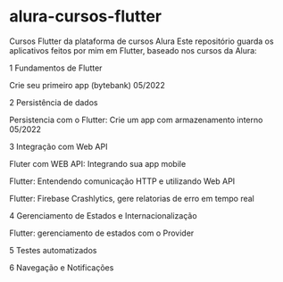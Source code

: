 # alura-cursos-flutter
Cursos Flutter da plataforma de cursos Alura
Este repositório guarda os aplicativos feitos por mim em Flutter, baseado nos cursos da Alura:

1 Fundamentos de Flutter
  
Crie seu primeiro app (bytebank) 05/2022

2 Persistência de dados

Persistencia com o Flutter: Crie um app com armazenamento interno 05/2022

3 Integração com Web API

Fluter com WEB API: Integrando sua app mobile

Flutter: Entendendo comunicação HTTP e utilizando Web API

Flutter: Firebase Crashlytics, gere relatorias de erro em tempo real

4 Gerenciamento de Estados e Internacionalização

Flutter: gerenciamento de estados com o Provider

5 Testes automatizados

6 Navegação e Notificações

